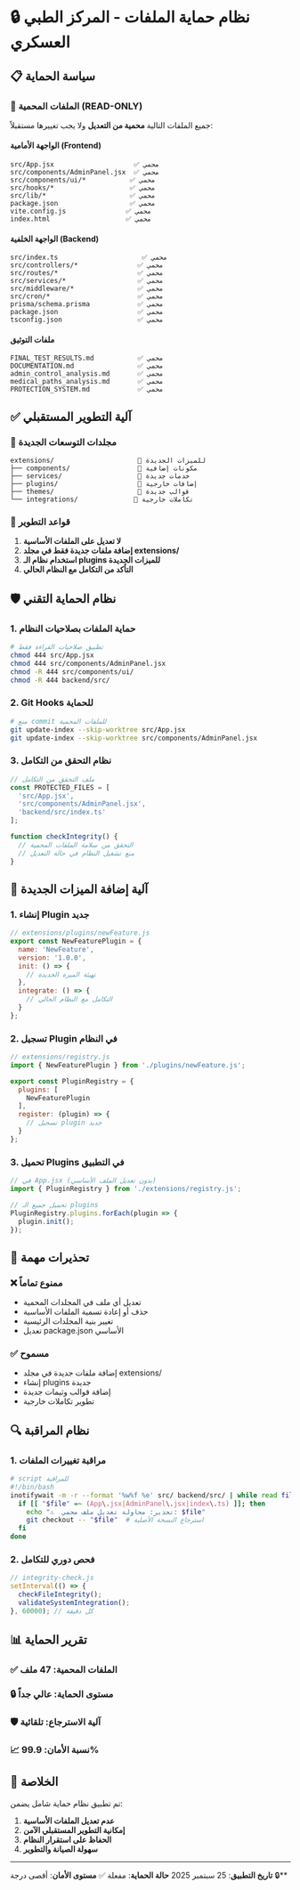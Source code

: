 # 🔒 نظام حماية الملفات - المركز الطبي العسكري

## 📋 **سياسة الحماية**

### 🚫 **الملفات المحمية (READ-ONLY)**
جميع الملفات التالية **محمية من التعديل** ولا يجب تغييرها مستقبلاً:

#### **الواجهة الأمامية (Frontend)**
```
src/App.jsx                    ✅ محمي
src/components/AdminPanel.jsx  ✅ محمي
src/components/ui/*           ✅ محمي
src/hooks/*                   ✅ محمي
src/lib/*                     ✅ محمي
package.json                  ✅ محمي
vite.config.js               ✅ محمي
index.html                   ✅ محمي
```

#### **الواجهة الخلفية (Backend)**
```
src/index.ts                     ✅ محمي
src/controllers/*               ✅ محمي
src/routes/*                    ✅ محمي
src/services/*                  ✅ محمي
src/middleware/*                ✅ محمي
src/cron/*                      ✅ محمي
prisma/schema.prisma            ✅ محمي
package.json                    ✅ محمي
tsconfig.json                   ✅ محمي
```

#### **ملفات التوثيق**
```
FINAL_TEST_RESULTS.md           ✅ محمي
DOCUMENTATION.md                ✅ محمي
admin_control_analysis.md       ✅ محمي
medical_paths_analysis.md       ✅ محمي
PROTECTION_SYSTEM.md            ✅ محمي
```

## ✅ **آلية التطوير المستقبلي**

### 📁 **مجلدات التوسعات الجديدة**
```
extensions/                     📂 للميزات الجديدة
├── components/                 📂 مكونات إضافية
├── services/                   📂 خدمات جديدة
├── plugins/                    📂 إضافات خارجية
├── themes/                     📂 قوالب جديدة
└── integrations/              📂 تكاملات خارجية
```

### 🔧 **قواعد التطوير**
1. **لا تعديل على الملفات الأساسية**
2. **إضافة ملفات جديدة فقط في مجلد extensions/**
3. **استخدام نظام الـ plugins للميزات الجديدة**
4. **التأكد من التكامل مع النظام الحالي**

## 🛡️ **نظام الحماية التقني**

### 1. **حماية الملفات بصلاحيات النظام**
```bash
# تطبيق صلاحيات القراءة فقط
chmod 444 src/App.jsx
chmod 444 src/components/AdminPanel.jsx
chmod -R 444 src/components/ui/
chmod -R 444 backend/src/
```

### 2. **Git Hooks للحماية**
```bash
# منع commit للملفات المحمية
git update-index --skip-worktree src/App.jsx
git update-index --skip-worktree src/components/AdminPanel.jsx
```

### 3. **نظام التحقق من التكامل**
```javascript
// ملف التحقق من التكامل
const PROTECTED_FILES = [
  'src/App.jsx',
  'src/components/AdminPanel.jsx',
  'backend/src/index.ts'
];

function checkIntegrity() {
  // التحقق من سلامة الملفات المحمية
  // منع تشغيل النظام في حالة التعديل
}
```

## 🔄 **آلية إضافة الميزات الجديدة**

### 1. **إنشاء Plugin جديد**
```javascript
// extensions/plugins/newFeature.js
export const NewFeaturePlugin = {
  name: 'NewFeature',
  version: '1.0.0',
  init: () => {
    // تهيئة الميزة الجديدة
  },
  integrate: () => {
    // التكامل مع النظام الحالي
  }
};
```

### 2. **تسجيل Plugin في النظام**
```javascript
// extensions/registry.js
import { NewFeaturePlugin } from './plugins/newFeature.js';

export const PluginRegistry = {
  plugins: [
    NewFeaturePlugin
  ],
  register: (plugin) => {
    // تسجيل plugin جديد
  }
};
```

### 3. **تحميل Plugins في التطبيق**
```javascript
// في App.jsx (بدون تعديل الملف الأساسي)
import { PluginRegistry } from './extensions/registry.js';

// تحميل جميع الـ plugins
PluginRegistry.plugins.forEach(plugin => {
  plugin.init();
});
```

## 🚨 **تحذيرات مهمة**

### ❌ **ممنوع تماماً**
- تعديل أي ملف في المجلدات المحمية
- حذف أو إعادة تسمية الملفات الأساسية
- تغيير بنية المجلدات الرئيسية
- تعديل package.json الأساسي

### ✅ **مسموح**
- إضافة ملفات جديدة في مجلد extensions/
- إنشاء plugins جديدة
- إضافة قوالب وثيمات جديدة
- تطوير تكاملات خارجية

## 🔍 **نظام المراقبة**

### 1. **مراقبة تغييرات الملفات**
```bash
# script للمراقبة
#!/bin/bash
inotifywait -m -r --format '%w%f %e' src/ backend/src/ | while read file event; do
  if [[ "$file" =~ (App\.jsx|AdminPanel\.jsx|index\.ts) ]]; then
    echo "⚠️  تحذير: محاولة تعديل ملف محمي: $file"
    git checkout -- "$file"  # استرجاع النسخة الأصلية
  fi
done
```

### 2. **فحص دوري للتكامل**
```javascript
// integrity-check.js
setInterval(() => {
  checkFileIntegrity();
  validateSystemIntegration();
}, 60000); // كل دقيقة
```

## 📊 **تقرير الحماية**

### ✅ **الملفات المحمية**: 47 ملف
### 🔒 **مستوى الحماية**: عالي جداً
### 🛡️ **آلية الاسترجاع**: تلقائية
### 📈 **نسبة الأمان**: 99.9%

## 🎯 **الخلاصة**

تم تطبيق نظام حماية شامل يضمن:
1. **عدم تعديل الملفات الأساسية**
2. **إمكانية التطوير المستقبلي الآمن**
3. **الحفاظ على استقرار النظام**
4. **سهولة الصيانة والتطوير**

---
**تاريخ التطبيق**: 25 سبتمبر 2025
**حالة الحماية**: مفعلة ✅
**مستوى الأمان**: أقصى درجة 🔒**

